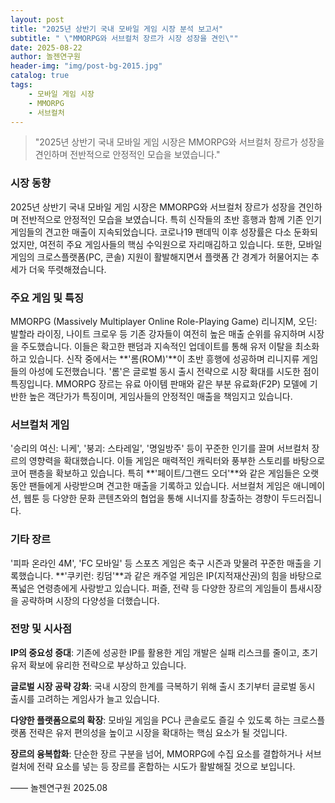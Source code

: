 ```yaml
---
layout: post
title: "2025년 상반기 국내 모바일 게임 시장 분석 보고서"
subtitle: " \"MMORPG와 서브컬처 장르가 시장 성장을 견인\""
date: 2025-08-22
author: 놀젠연구원
header-img: "img/post-bg-2015.jpg"
catalog: true
tags:
    - 모바일 게임 시장
    - MMORPG
    - 서브컬처
---
```


> "2025년 상반기 국내 모바일 게임 시장은 MMORPG와 서브컬처 장르가 성장을 견인하며 전반적으로 안정적인 모습을 보였습니다."

### 시장 동향

2025년 상반기 국내 모바일 게임 시장은 MMORPG와 서브컬처 장르가 성장을 견인하며 전반적으로 안정적인 모습을 보였습니다. 특히 신작들의 초반 흥행과 함께 기존 인기 게임들의 견고한 매출이 지속되었습니다. 코로나19 팬데믹 이후 성장률은 다소 둔화되었지만, 여전히 주요 게임사들의 핵심 수익원으로 자리매김하고 있습니다. 또한, 모바일 게임의 크로스플랫폼(PC, 콘솔) 지원이 활발해지면서 플랫폼 간 경계가 허물어지는 추세가 더욱 뚜렷해졌습니다.

### 주요 게임 및 특징

MMORPG (Massively Multiplayer Online Role-Playing Game)
리니지M, 오딘: 발할라 라이징, 나이트 크로우 등 기존 강자들이 여전히 높은 매출 순위를 유지하며 시장을 주도했습니다. 이들은 확고한 팬덤과 지속적인 업데이트를 통해 유저 이탈을 최소화하고 있습니다.
신작 중에서는 **'롬(ROM)'**이 초반 흥행에 성공하며 리니지류 게임들의 아성에 도전했습니다. '롬'은 글로벌 동시 출시 전략으로 시장 확대를 시도한 점이 특징입니다.
MMORPG 장르는 유료 아이템 판매와 같은 부분 유료화(F2P) 모델에 기반한 높은 객단가가 특징이며, 게임사들의 안정적인 매출을 책임지고 있습니다.

### 서브컬처 게임

'승리의 여신: 니케', '붕괴: 스타레일', '명일방주' 등이 꾸준한 인기를 끌며 서브컬처 장르의 영향력을 확대했습니다. 이들 게임은 매력적인 캐릭터와 풍부한 스토리를 바탕으로 코어 팬층을 확보하고 있습니다.
특히 **'페이트/그랜드 오더'**와 같은 게임들은 오랫동안 팬들에게 사랑받으며 견고한 매출을 기록하고 있습니다.
서브컬처 게임은 애니메이션, 웹툰 등 다양한 문화 콘텐츠와의 협업을 통해 시너지를 창출하는 경향이 두드러집니다.

### 기타 장르

'피파 온라인 4M', 'FC 모바일' 등 스포츠 게임은 축구 시즌과 맞물려 꾸준한 매출을 기록했습니다.
**'쿠키런: 킹덤'**과 같은 캐주얼 게임은 IP(지적재산권)의 힘을 바탕으로 폭넓은 연령층에게 사랑받고 있습니다.
퍼즐, 전략 등 다양한 장르의 게임들이 틈새시장을 공략하며 시장의 다양성을 더했습니다.

### 전망 및 시사점

**IP의 중요성 증대**: 기존에 성공한 IP를 활용한 게임 개발은 실패 리스크를 줄이고, 초기 유저 확보에 유리한 전략으로 부상하고 있습니다.

**글로벌 시장 공략 강화**: 국내 시장의 한계를 극복하기 위해 출시 초기부터 글로벌 동시 출시를 고려하는 게임사가 늘고 있습니다.

**다양한 플랫폼으로의 확장**: 모바일 게임을 PC나 콘솔로도 즐길 수 있도록 하는 크로스플랫폼 전략은 유저 편의성을 높이고 시장을 확대하는 핵심 요소가 될 것입니다.

**장르의 융복합화**: 단순한 장르 구분을 넘어, MMORPG에 수집 요소를 결합하거나 서브컬처에 전략 요소를 넣는 등 장르를 혼합하는 시도가 활발해질 것으로 보입니다.

—— 놀젠연구원 2025.08